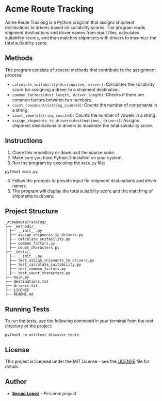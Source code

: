 # Acme Route Tracking

Acme Route Tracking is a Python program that assigns shipment destinations to drivers based on suitability scores. The program reads shipment destinations and driver names from input files, calculates suitability scores, and then matches shipments with drivers to maximize the total suitability score.

## Methods

The program consists of several methods that contribute to the assignment process:

- `calculate_suitability(destination, driver)`: Calculates the suitability score for assigning a driver to a shipment destination.
- `common_factors(dest_length, driver_length)`: Checks if there are common factors between two numbers.
- `count_consonants(string_counted)`: Counts the number of consonants in a string.
- `count_vowels(string_counted)`: Counts the number of vowels in a string.
- `assign_shipments_to_drivers(destinations, drivers)`: Assigns shipment destinations to drivers to maximize the total suitability score.

## Instructions

1. Clone this repository or download the source code.
2. Make sure you have Python 3 installed on your system.
3. Run the program by executing the `main.py` file:

````
python3 main.py
````

4. Follow the prompts to provide input for shipment destinations and driver names.
5. The program will display the total suitability score and the matching of shipments to drivers.

## Project Structure

```
_AcmeRouteTracking/_
├── _methods/_
│ ├── __init__.py
│ ├── assign_shipments_to_drivers.py
│ ├── calculate_suitability.py
│ ├── common_factors.py
│ ├── count_characters.py
├── _tests/_
│ ├── __init__.py
│ ├── test_assign_shipments_to_drivers.py
│ ├── test_calculate_suitability.py
│ ├── test_common_factors.py
│ ├── test_count_characters.py
├── main.py
├── destinations.txt
├── drivers.txt
├── LICENSE
├── README.md
```

## Running Tests

To run the tests, use the following command in your terminal from the root directory of the project:

```
python3 -m unittest discover tests
```

## License

This project is licensed under the MIT License - see the [LICENSE](LICENSE) file for details.

## Author

- **[Sergio Lopez](https://github.com/sergiolopezloya)** - _Personal project_